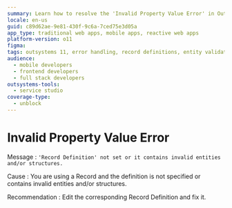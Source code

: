 ```yaml
---
summary: Learn how to resolve the 'Invalid Property Value Error' in OutSystems 11 (O11) by setting or correcting the Record Definition.
locale: en-us
guid: c89d62ae-9e81-430f-9c6a-7ced75e3d05a
app_type: traditional web apps, mobile apps, reactive web apps
platform-version: o11
figma:
tags: outsystems 11, error handling, record definitions, entity validation, data modeling
audience:
  - mobile developers
  - frontend developers
  - full stack developers
outsystems-tools:
  - service studio
coverage-type:
  - unblock
---
```


# Invalid Property Value Error

Message
:   `'Record Definition' not set or it contains invalid entities and/or structures.`

Cause
:   You are using a Record and the definition is not specified or contains invalid entities and/or structures.

Recommendation
:   Edit the corresponding Record Definition and fix it.
